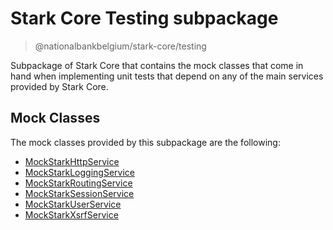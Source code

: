 # Stark Core Testing subpackage

> @nationalbankbelgium/stark-core/testing

Subpackage of Stark Core that contains the mock classes that come in hand when implementing unit tests that depend on
any of the main services provided by Stark Core.

## Mock Classes

The mock classes provided by this subpackage are the following:

- [MockStarkHttpService](https://stark.nbb.be/api-docs/stark-core/latest/classes/MockStarkHttpService.html#readme)
- [MockStarkLoggingService](https://stark.nbb.be/api-docs/stark-core/latest/classes/MockStarkLoggingService.html#readme)
- [MockStarkRoutingService](https://stark.nbb.be/api-docs/stark-core/latest/classes/MockStarkRoutingService.html#readme)
- [MockStarkSessionService](https://stark.nbb.be/api-docs/stark-core/latest/classes/MockStarkSessionService.html#readme)
- [MockStarkUserService](https://stark.nbb.be/api-docs/stark-core/latest/classes/MockStarkUserService.html#readme)
- [MockStarkXsrfService](https://stark.nbb.be/api-docs/stark-core/latest/classes/MockStarkXsrfService.html#readme)
